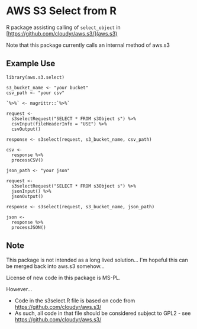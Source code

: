 # AWS S3 Select from R

R package assisting calling of `select_object` in [https://github.com/cloudyr/aws.s3/](aws.s3)

Note that this package currently calls an internal method of aws.s3

## Example Use

```
library(aws.s3.select)

s3_bucket_name <- "your bucket"
csv_path <- "your csv"

`%>%` <- magrittr::`%>%`

request <-
  s3selectRequest("SELECT * FROM s3Object s") %>%
  csvInput(fileHeaderInfo = "USE") %>%
  csvOutput()

response <- s3select(request, s3_bucket_name, csv_path)

csv <-
  response %>%
  processCSV()

json_path <- "your json"

request <-
  s3selectRequest("SELECT * FROM s3Object s") %>%
  jsonInput() %>%
  jsonOutput()

response <- s3select(request, s3_bucket_name, json_path)

json <-
  response %>%
  processJSON()
```

## Note

This package is not intended as a long lived solution... I'm hopeful this can be merged back into aws.s3 somehow...

License of new code in this package is MS-PL. 

However... 
- Code in the s3select.R file is based on code from https://github.com/cloudyr/aws.s3/
- As such, all code in that file should be considered subject to GPL2 - see https://github.com/cloudyr/aws.s3/

